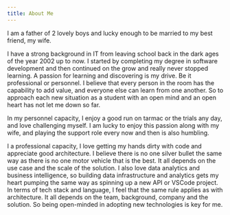 ```yaml
---
title: About Me
---
```

I am a father of 2 lovely boys and lucky enough to be married to my best friend, my wife. 

I have a strong background in IT from leaving school back in the dark ages of the year 2002 up to now. I started by completing my degree in software development and then continued on the grow and really never stopped learning. A passion for learning and discovering is my drive. Be it professional or personnel. I believe that every person in the room has the capability to add value, and everyone else can learn from one another. So to approach each new situation as a student with an open mind and an open heart has not let me down so far.

In my personnel capacity, I enjoy a good run on tarmac or the trials any day, and love challenging myself. I am lucky to enjoy this passion along with my wife, and playing the support role every now and then is also humbling.

I a professional capacity, I love getting my hands dirty with code and appreciate good architecture. I believe there is no one silver bullet the same way as there is no one motor vehicle that is the best. It all depends on the use case and the scale of the solution. I also love data analytics and business intelligence, so building data infrastructure and analytics gets my heart pumping the same way as spinning up a new API or VSCode project. In terms of tech stack and language, I feel that the same rule applies as with architecture. It all depends on the team, background, company and the solution. So being open-minded in adopting new technologies is key for me.
